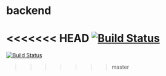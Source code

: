 # backend

<<<<<<< HEAD
[![Build Status](https://travis-ci.org/mirsmartgrp/backend.svg)](https://travis-ci.org/mirsmartgrp/backend)
=======
[![Build Status](https://travis-ci.org/mirsmartgrp/backend.svg?branch=master)](https://travis-ci.org/mirsmartgrp/backend)
>>>>>>> master
